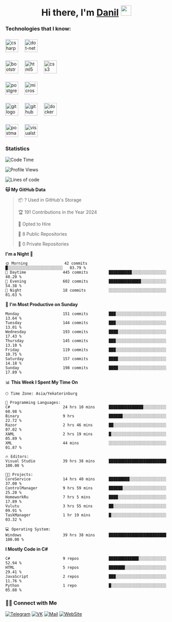 <h1 align="center">Hi there, I'm <a href="https://t.me/heindaledev" target="_blank">Danil</a> 
<img src="https://github.com/blackcater/blackcater/raw/main/images/Hi.gif" height="32"/></h1>

<h3 align="left">Technologies that I know:</h3>

###

<div align="left">
  <img src="https://img.shields.io/badge/C Sharp-239120?logo=csharp&logoColor=white&style=for-the-badge" height="40" alt="csharp logo"  />
  <img width="12" />
  <img src="https://img.shields.io/badge/.NET-512BD4?logo=dotnet&logoColor=white&style=for-the-badge" height="40" alt="dot-net logo"  />
  <img width="12" />
</div>

###

<div align="left">
  <img src="https://img.shields.io/badge/Bootstrap-7952B3?logo=bootstrap&logoColor=white&style=for-the-badge" height="40" alt="bootstrap logo"  />
  <img width="12" />
  <img src="https://img.shields.io/badge/HTML5-E34F26?logo=html5&logoColor=white&style=for-the-badge" height="40" alt="html5 logo"  />
  <img width="12" />
  <img src="https://img.shields.io/badge/CSS3-1572B6?logo=css3&logoColor=white&style=for-the-badge" height="40" alt="css3 logo"  />
</div>

###

<div align="left">
  <img src="https://img.shields.io/badge/PostgreSQL-4169E1?logo=postgresql&logoColor=white&style=for-the-badge" height="40" alt="postgresql logo"  />
  <img width="12" />
  <img src="https://img.shields.io/badge/Microsoft SQL Server-CC2927?logo=microsoftsqlserver&logoColor=white&style=for-the-badge" height="40" alt="microsoftsqlserver logo"  />
</div>

###

<div align="left">
  <img src="https://img.shields.io/badge/Git-F05032?logo=git&logoColor=white&style=for-the-badge" height="40" alt="git logo"  />
  <img width="12" />
  <img src="https://img.shields.io/badge/GitHub-181717?logo=github&logoColor=white&style=for-the-badge" height="40" alt="github logo"  />
  <img width="12" />
  <img src="https://img.shields.io/badge/Docker-2496ED?logo=docker&logoColor=white&style=for-the-badge" height="40" alt="docker logo"  />
</div>

###

<div align="left">
  <img src="https://img.shields.io/badge/Postman-FF6C37?logo=postman&logoColor=black&style=for-the-badge" height="40" alt="postman logo"  />
  <img width="12" />
  <img src="https://img.shields.io/badge/Visual Studio-5C2D91?logo=visualstudio&logoColor=white&style=for-the-badge" height="40" alt="visualstudio logo"  />
</div>

###

<h3 align="left">Statistics</h3>

<!--START_SECTION:waka-->
![Code Time](http://img.shields.io/badge/Code%20Time-588%20hrs%2014%20mins-blue)

![Profile Views](http://img.shields.io/badge/Profile%20Views-4-blue)

![Lines of code](https://img.shields.io/badge/From%20Hello%20World%20I%27ve%20Written-723.2%20thousand%20lines%20of%20code-blue)

**🐱 My GitHub Data** 

> 📦 ? Used in GitHub's Storage 
 > 
> 🏆 191 Contributions in the Year 2024
 > 
> 💼 Opted to Hire
 > 
> 📜 8 Public Repositories 
 > 
> 🔑 0 Private Repositories 
 > 
**I'm a Night 🦉** 

```text
🌞 Morning                42 commits          █░░░░░░░░░░░░░░░░░░░░░░░░   03.79 % 
🌆 Daytime                445 commits         ██████████░░░░░░░░░░░░░░░   40.20 % 
🌃 Evening                602 commits         ██████████████░░░░░░░░░░░   54.38 % 
🌙 Night                  18 commits          ░░░░░░░░░░░░░░░░░░░░░░░░░   01.63 % 
```
📅 **I'm Most Productive on Sunday** 

```text
Monday                   151 commits         ███░░░░░░░░░░░░░░░░░░░░░░   13.64 % 
Tuesday                  144 commits         ███░░░░░░░░░░░░░░░░░░░░░░   13.01 % 
Wednesday                193 commits         ████░░░░░░░░░░░░░░░░░░░░░   17.43 % 
Thursday                 145 commits         ███░░░░░░░░░░░░░░░░░░░░░░   13.10 % 
Friday                   119 commits         ███░░░░░░░░░░░░░░░░░░░░░░   10.75 % 
Saturday                 157 commits         ████░░░░░░░░░░░░░░░░░░░░░   14.18 % 
Sunday                   198 commits         ████░░░░░░░░░░░░░░░░░░░░░   17.89 % 
```


📊 **This Week I Spent My Time On** 

```text
🕑︎ Time Zone: Asia/Yekaterinburg

💬 Programming Languages: 
C#                       24 hrs 10 mins      ███████████████░░░░░░░░░░   60.98 % 
Binary                   9 hrs               ██████░░░░░░░░░░░░░░░░░░░   22.72 % 
Razor                    2 hrs 46 mins       ██░░░░░░░░░░░░░░░░░░░░░░░   07.02 % 
XAML                     2 hrs 19 mins       █░░░░░░░░░░░░░░░░░░░░░░░░   05.89 % 
XML                      44 mins             ░░░░░░░░░░░░░░░░░░░░░░░░░   01.87 % 

🔥 Editors: 
Visual Studio            39 hrs 38 mins      █████████████████████████   100.00 % 

🐱‍💻 Projects: 
CoreService              14 hrs 40 mins      █████████░░░░░░░░░░░░░░░░   37.00 % 
ControlManager           9 hrs 59 mins       ██████░░░░░░░░░░░░░░░░░░░   25.20 % 
HomeworkRu               7 hrs 5 mins        ████░░░░░░░░░░░░░░░░░░░░░   17.89 % 
Vulutu                   3 hrs 55 mins       ██░░░░░░░░░░░░░░░░░░░░░░░   09.91 % 
TaskManager              1 hr 19 mins        █░░░░░░░░░░░░░░░░░░░░░░░░   03.32 % 

💻 Operating System: 
Windows                  39 hrs 38 mins      █████████████████████████   100.00 % 
```

**I Mostly Code in C#** 

```text
C#                       9 repos             █████████████░░░░░░░░░░░░   52.94 % 
HTML                     5 repos             ███████░░░░░░░░░░░░░░░░░░   29.41 % 
JavaScript               2 repos             ███░░░░░░░░░░░░░░░░░░░░░░   11.76 % 
Python                   1 repo              █░░░░░░░░░░░░░░░░░░░░░░░░   05.88 % 
```




<!--END_SECTION:waka-->

<h3> 🤝🏻 Connect with Me </h3>

[![Telegram](https://img.shields.io/badge/Telegram-2CA5E0?style=for-the-badge&logo=telegram&logoColor=white)](https://t.me/heindaledev)
[![VK](https://img.shields.io/badge/вконтакте-%232E87FB.svg?&style=for-the-badge&logo=vk&logoColor=white)](https://vk.com/heindale)
[![Mail](https://img.shields.io/badge/Email-red?&style=for-the-badge&logo=Mail.Ru)](mailto:example@ex.com)
[![WebSite](https://img.shields.io/badge/-website-green?style=for-the-badge)](http://heindale.is-a.dev/)

